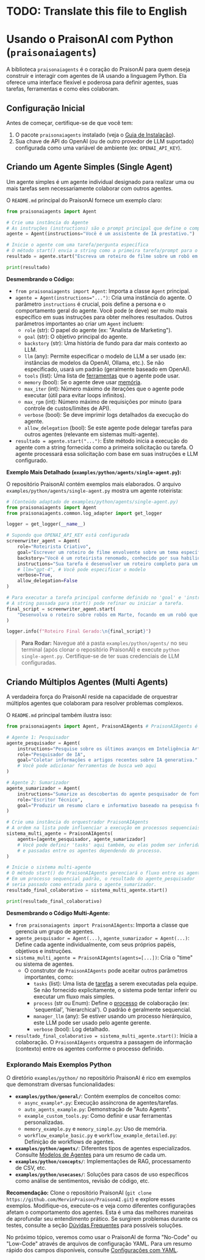 # TODO: Translate this file to English

# Usando o PraisonAI com Python (`praisonaiagents`)

A biblioteca `praisonaiagents` é o coração do PraisonAI para quem deseja construir e interagir com agentes de IA usando a linguagem Python. Ela oferece uma interface flexível e poderosa para definir agentes, suas tarefas, ferramentas e como eles colaboram.

## Configuração Inicial

Antes de começar, certifique-se de que você tem:
1.  O pacote `praisonaiagents` instalado (veja o [Guia de Instalação](./../01_instalacao/00_instalacao_windows.md)).
2.  Sua chave de API do OpenAI (ou de outro provedor de LLM suportado) configurada como uma variável de ambiente (ex: `OPENAI_API_KEY`).

## Criando um Agente Simples (Single Agent)

Um agente simples é um agente individual designado para realizar uma ou mais tarefas sem necessariamente colaborar com outros agentes.

O `README.md` principal do PraisonAI fornece um exemplo claro:

```python
from praisonaiagents import Agent

# Crie uma instância do Agente
# As instruções (instructions) são o prompt principal que define o comportamento do agente.
agente = Agent(instructions="Você é um assistente de IA prestativo.")

# Inicie o agente com uma tarefa/pergunta específica
# O método start() envia a string como a primeira tarefa/prompt para o agente.
resultado = agente.start("Escreva um roteiro de filme sobre um robô em Marte.")

print(resultado)
```

**Desmembrando o Código:**

*   `from praisonaiagents import Agent`: Importa a classe `Agent` principal.
*   `agente = Agent(instructions="...")`: Cria uma instância do agente. O parâmetro `instructions` é crucial, pois define a persona e o comportamento geral do agente. Você pode (e deve) ser muito mais específico em suas instruções para obter melhores resultados. Outros parâmetros importantes ao criar um `Agent` incluem:
    *   `role` (str): O papel do agente (ex: "Analista de Marketing").
    *   `goal` (str): O objetivo principal do agente.
    *   `backstory` (str): Uma história de fundo para dar mais contexto ao LLM.
    *   `llm` (any): Permite especificar o modelo de LLM a ser usado (ex: instâncias de modelos da OpenAI, Ollama, etc.). Se não especificado, usará um padrão (geralmente baseado em OpenAI).
    *   `tools` (list): Uma lista de [ferramentas](./../02_conceitos_fundamentais/04_ferramentas.md) que o agente pode usar.
    *   `memory` (bool): Se o agente deve usar [memória](./../02_conceitos_fundamentais/05_memoria.md).
    *   `max_iter` (int): Número máximo de iterações que o agente pode executar (útil para evitar loops infinitos).
    *   `max_rpm` (int): Número máximo de requisições por minuto (para controle de custos/limites de API).
    *   `verbose` (bool): Se deve imprimir logs detalhados da execução do agente.
    *   `allow_delegation` (bool): Se este agente pode delegar tarefas para outros agentes (relevante em sistemas multi-agente).
*   `resultado = agente.start("...")`: Este método inicia a execução do agente com a string fornecida como a primeira solicitação ou tarefa. O agente processará essa solicitação com base em suas instruções e LLM configurado.

**Exemplo Mais Detalhado (`examples/python/agents/single-agent.py`):**

O repositório PraisonAI contém exemplos mais elaborados. O arquivo `examples/python/agents/single-agent.py` mostra um agente roteirista:

```python
# (Conteúdo adaptado de examples/python/agents/single-agent.py)
from praisonaiagents import Agent
from praisonaiagents.common.log_adapter import get_logger

logger = get_logger(__name__)

# Supondo que OPENAI_API_KEY está configurada
screenwriter_agent = Agent(
    role="Roteirista Criativo",
    goal="Escrever um roteiro de filme envolvente sobre um tema específico.",
    backstory="Você é um roteirista renomado, conhecido por sua habilidade em criar narrativas cativantes e diálogos impactantes.",
    instructions="Sua tarefa é desenvolver um roteiro completo para um filme sobre robôs explorando Marte. O roteiro deve incluir descrições de cena, diálogos e desenvolvimento de personagens.",
    # llm="gpt-4", # Você pode especificar o modelo
    verbose=True,
    allow_delegation=False
)

# Para executar a tarefa principal conforme definido no 'goal' e 'instructions'
# A string passada para start() pode refinar ou iniciar a tarefa.
final_script = screenwriter_agent.start(
    "Desenvolva o roteiro sobre robôs em Marte, focando em um robô que desenvolve autoconsciência."
)

logger.info(f"Roteiro Final Gerado:\n{final_script}")
```
> **Para Rodar:** Navegue até a pasta `examples/python/agents/` no seu terminal (após clonar o repositório PraisonAI) e execute `python single-agent.py`. Certifique-se de ter suas credenciais de LLM configuradas.

## Criando Múltiplos Agentes (Multi Agents)

A verdadeira força do PraisonAI reside na capacidade de orquestrar múltiplos agentes que colaboram para resolver problemas complexos.

O `README.md` principal também ilustra isso:

```python
from praisonaiagents import Agent, PraisonAIAgents # PraisonAIAgents é o orquestrador

# Agente 1: Pesquisador
agente_pesquisador = Agent(
    instructions="Pesquise sobre os últimos avanços em Inteligência Artificial generativa.",
    role="Pesquisador de IA",
    goal="Coletar informações e artigos recentes sobre IA generativa."
    # Você pode adicionar ferramentas de busca web aqui
)

# Agente 2: Sumarizador
agente_sumarizador = Agent(
    instructions="Sumarize as descobertas do agente pesquisador de forma concisa.",
    role="Escritor Técnico",
    goal="Produzir um resumo claro e informativo baseado na pesquisa fornecida."
)

# Crie uma instância do orquestrador PraisonAIAgents
# A ordem na lista pode influenciar a execução em processos sequenciais.
sistema_multi_agente = PraisonAIAgents(
    agents=[agente_pesquisador, agente_sumarizador]
    # Você pode definir 'tasks' aqui também, ou elas podem ser inferidas
    # e passadas entre os agentes dependendo do processo.
)

# Inicie o sistema multi-agente
# O método start() do PraisonAIAgents gerenciará o fluxo entre os agentes.
# Em um processo sequencial padrão, o resultado do agente_pesquisador
# seria passado como entrada para o agente_sumarizador.
resultado_final_colaborativo = sistema_multi_agente.start()

print(resultado_final_colaborativo)
```

**Desmembrando o Código Multi-Agente:**

*   `from praisonaiagents import PraisonAIAgents`: Importa a classe que gerencia um grupo de agentes.
*   `agente_pesquisador = Agent(...)`, `agente_sumarizador = Agent(...)`: Define cada agente individualmente, com seus próprios papéis, objetivos e instruções.
*   `sistema_multi_agente = PraisonAIAgents(agents=[...])`: Cria o "time" ou sistema de agentes.
    *   O construtor de `PraisonAIAgents` pode aceitar outros parâmetros importantes, como:
        *   `tasks` (list): Uma lista de [tarefas](./../02_conceitos_fundamentais/02_tarefas.md) a serem executadas pela equipe. Se não fornecido explicitamente, o sistema pode tentar inferir ou executar um fluxo mais simples.
        *   `process` (str ou Enum): Define o [processo](./../02_conceitos_fundamentais/03_processos.md) de colaboração (ex: 'sequential', 'hierarchical'). O padrão é geralmente sequencial.
        *   `manager_llm` (any): Se estiver usando um processo hierárquico, este LLM pode ser usado pelo agente gerente.
        *   `verbose` (bool): Log detalhado.
*   `resultado_final_colaborativo = sistema_multi_agente.start()`: Inicia a colaboração. O `PraisonAIAgents` orquestra a passagem de informação (contexto) entre os agentes conforme o processo definido.

### Explorando Mais Exemplos Python

O diretório `examples/python/` no repositório PraisonAI é rico em exemplos que demonstram diversas funcionalidades:

*   **`examples/python/general/`**: Contém exemplos de conceitos como:
    *   `async_example*.py`: Execução assíncrona de agentes/tarefas.
    *   `auto_agents_example.py`: Demonstração de "Auto Agents".
    *   `example_custom_tools.py`: Como definir e usar ferramentas personalizadas.
    *   `memory_example.py` e `memory_simple.py`: Uso de memória.
    *   `workflow_example_basic.py` e `workflow_example_detailed.py`: Definição de workflows de agentes.
*   **`examples/python/agents/`**: Diferentes tipos de agentes especializados. Consulte [Modelos de Agentes](05_modelos_de_agentes.md) para um resumo de cada um.
*   **`examples/python/concepts/`**: Implementações de RAG, processamento de CSV, etc.
*   **`examples/python/usecases/`**: Soluções para casos de uso específicos como análise de sentimentos, revisão de código, etc.

**Recomendação:**
Clone o repositório PraisonAI (`git clone https://github.com/MervinPraison/PraisonAI.git`) e explore esses exemplos. Modifique-os, execute-os e veja como diferentes configurações afetam o comportamento dos agentes. Esta é uma das melhores maneiras de aprofundar seu entendimento prático.
Se surgirem problemas durante os testes, consulte a seção [Dúvidas Frequentes](../09_duvidas_frequentes.md) para possíveis soluções.

No próximo tópico, veremos como usar o PraisonAI de forma "No-Code" ou "Low-Code" através de arquivos de configuração YAML. Para um resumo rápido dos campos disponíveis, consulte [Configurações com YAML](./06_configuracoes_yaml.md).
